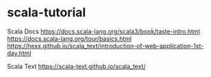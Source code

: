 # scala-tutorial

Scala Docs
https://docs.scala-lang.org/scala3/book/taste-intro.html
https://docs.scala-lang.org/tour/basics.html
https://hexx.github.io/scala_text/introduction-of-web-application-1st-day.html

Scala Text
https://scala-text.github.io/scala_text/

